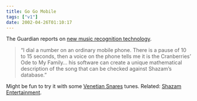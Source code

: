 ```yaml
---
title: Go Go Mobile
tags: ["v1"]
date: 2002-04-26T01:10:17
---
```


The Guardian reports on [new music recognition technology][1].

> &#8220;I dial a number on an ordinary mobile phone. There is a pause of 10 to 15 seconds, then a voice on the phone tells me it is the Cranberries&#8217; Ode to My Family&#8230; his software can create a unique mathematical description of the song that can be checked against Shazam&#8217;s database.&#8221;

Might be fun to try it with some [Venetian Snares][2] tunes. Related: [Shazam Entertainment][3].

[1]: http://www.guardian.co.uk/online/story/0,3605,689892,00.html "The Guardian: Heard it thru' the mobile"
[2]: http://www.planet-mu.com/artist21.html "Venetian Snares on Planet-Mu"
[3]: http://www.shazamentertainment.com/ "Shazam Entertainment: developed a service to identify songs from any music source with a mobile phone"
